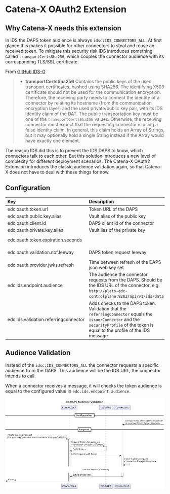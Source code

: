 # Catena-X OAuth2 Extension

## Why Catena-X needs this extension

In IDS the DAPS token audience is always `idsc:IDS_CONNECTORS_ALL`. At first glance this makes it possible for other connectors to steal and reuse an received token. To mitigate this security risk IDS introduces something called `transportCertsSha256`, which couples the connector audience with its corresponding TLS/SSL certificate.

From [GitHub IDS-G](https://github.com/International-Data-Spaces-Association/IDS-G/tree/main/Components/IdentityProvider/DAPS)

> - **transportCertsSha256** Contains the public keys of the used transport certificates, hashed using SHA256. The identifying X509 certificate should not be used for the communication encryption. Therefore, the receiving party needs to connect the identity of a connector by relating its hostname (from the communication encryption layer) and the used private/public key pair, with its IDS identity claim of the DAT. The public transportation key must be one of the `transportCertsSha256` values. Otherwise, the receiving connector must expect that the requesting connector is using a false identity claim. In general, this claim holds an Array of Strings, but it may optionally hold a single String instead if the Array would have exactly one element.

The reason IDS did this is to prevent the IDS DAPS to know, which connectors talk to each other. But this solution introduces a new level of complexity for different deployment scenarios. The Catena-X OAuth2 Extension introduces the classic audience validation again, so that Catena-X does not have to deal with these things for now.

## Configuration

| Key                                   | Description                                                                                                                                                                            | Mandatory | Default    |
|:--------------------------------------|:---------------------------------------------------------------------------------------------------------------------------------------------------------------------------------------|-----------|------------|
| edc.oauth.token.url                   | Token URL of the DAPS                                                                                                                                                                  | X         |            |
| edc.oauth.public.key.alias            | Vault alias of the public key                                                                                                                                                          | X         |            |
| edc.oauth.client.id                   | DAPS client id of the connector                                                                                                                                                        | X         |            |
| edc.oauth.private.key.alias           | Vault lias of the private key                                                                                                                                                          | X         |            |
| edc.oauth.token.expiration.seconds    |                                                                                                                                                                                        |           | 5 minutes  |
| edc.oauth.validation.nbf.leeway       | DAPS token request leeway                                                                                                                                                              |           | 10 seconds |
| edc.oauth.provider.jwks.refresh       | Time between refresh of the DAPS json web key set                                                                                                                                      |           | 5 minutes  |
| edc.ids.endpoint.audience             | The audience the connector requests from the DAPS. Should be the IDS URL of the connector, e.g. `http://plato-edc-controlplane:8282/api/v1/ids/data`                                   | X         |            |
| edc.ids.validation.referringconnector | Adds checks to the DAPS token. Validation that the `referringConnector` equals the `issuerConnector` and the `securityProfile` of the token is equal to the profile of the IDS message |           | false      |

## Audience Validation

Instead of the `idsc:IDS_CONNECTORS_ALL` the connector requests a specific audience from the DAPS. This audience will be the IDS URL, the connector intends to call.

When a connector receives a message, it will checks the token audience is equal to the configured value in `edc.ids.endpoint.audience`.

![sequence diagram](./diagrams/sequence.png)
